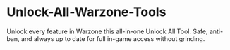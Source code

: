# Unlock-All-Warzone-Tools
Unlock every feature in Warzone this all-in-one Unlock All Tool. Safe, anti-ban, and always up to date for full in-game access without grinding.
